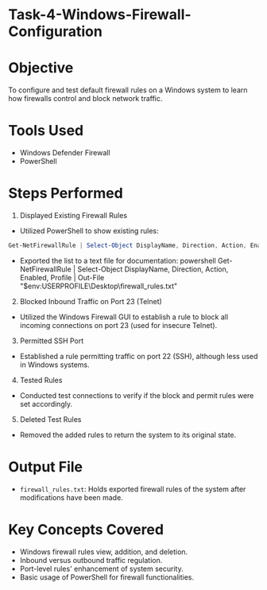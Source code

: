 # Task-4-Windows-Firewall-Configuration

# Objective
To configure and test default firewall rules on a Windows system to learn how firewalls control and block network traffic.

# Tools Used
- Windows Defender Firewall
- PowerShell

# Steps Performed

1. Displayed Existing Firewall Rules
- Utilized PowerShell to show existing rules:
```powershell
Get-NetFirewallRule | Select-Object DisplayName, Direction, Action, Enabled, Profile
```
- Exported the list to a text file for documentation:
powershell
Get-NetFirewallRule | Select-Object DisplayName, Direction, Action, Enabled, Profile | Out-File "$env:USERPROFILE\Desktop\firewall_rules.txt"

2. Blocked Inbound Traffic on Port 23 (Telnet)
- Utilized the Windows Firewall GUI to establish a rule to block all incoming connections on port 23 (used for insecure Telnet).

3. Permitted SSH Port 
- Established a rule permitting traffic on port 22 (SSH), although less used in Windows systems.

4. Tested Rules
- Conducted test connections to verify if the block and permit rules were set accordingly.

5. Deleted Test Rules
- Removed the added rules to return the system to its original state.

#  Output File
- `firewall_rules.txt`: Holds exported firewall rules of the system after modifications have been made.

#  Key Concepts Covered
- Windows firewall rules view, addition, and deletion.
- Inbound versus outbound traffic regulation.
- Port-level rules' enhancement of system security.
- Basic usage of PowerShell for firewall functionalities.

